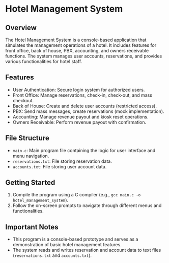 # Hotel Management System

## Overview
The Hotel Management System is a console-based application that simulates the management operations of a hotel. It includes features for front office, back of house, PBX, accounting, and owners receivable functions. The system manages user accounts, reservations, and provides various functionalities for hotel staff.

## Features
- User Authentication: Secure login system for authorized users.
- Front Office: Manage reservations, check-in, check-out, and mass checkout.
- Back of House: Create and delete user accounts (restricted access).
- PBX: Send mass messages, create reservations (mock implementation).
- Accounting: Manage revenue payout and kiosk reset operations.
- Owners Receivable: Perform revenue payout with confirmation.

## File Structure
- `main.c`: Main program file containing the logic for user interface and menu navigation.
- `reservations.txt`: File storing reservation data.
- `accounts.txt`: File storing user account data.

## Getting Started
1. Compile the program using a C compiler (e.g., `gcc main.c -o hotel_management_system`).
2. Follow the on-screen prompts to navigate through different menus and functionalities.

## Important Notes
- This program is a console-based prototype and serves as a demonstration of basic hotel management features.
- The system reads and writes reservation and account data to text files (`reservations.txt` and `accounts.txt`).

